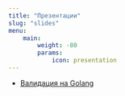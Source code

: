 ```yaml
---
title: "Презентации"
slug: "slides"
menu:
    main:
        weight: -80
        params: 
            icon: presentation
---
```


* [Валидация на Golang](https://igorlazarev.ru/slides/validation)
